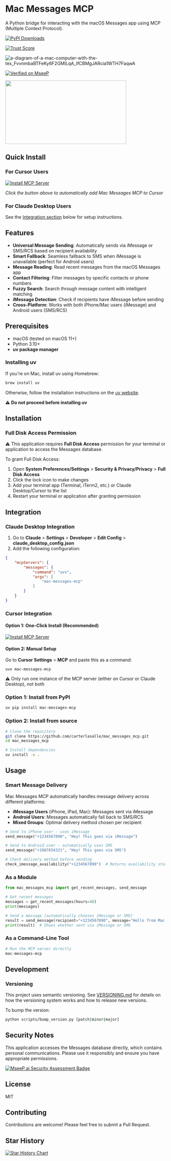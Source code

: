 # Mac Messages MCP

A Python bridge for interacting with the macOS Messages app using MCP (Multiple Context Protocol). 

[![PyPI Downloads](https://static.pepy.tech/badge/mac-messages-mcp)](https://pepy.tech/projects/mac-messages-mcp)

[![Trust Score](https://archestra.ai/mcp-catalog/api/badge/quality/carterlasalle/mac_messages_mcp)](https://archestra.ai/mcp-catalog/carterlasalle__mac_messages_mcp)

![a-diagram-of-a-mac-computer-with-the-tex_FvvnmbaBTFeKy6F2GMlLqA_IfCBMgJARcia1WTH7FaqwA](https://github.com/user-attachments/assets/dbbdaa14-fadd-434d-a265-9e0c0071c11d)

[![Verified on MseeP](https://mseep.ai/badge.svg)](https://mseep.ai/app/fdc62324-6ac9-44e2-8926-722d1157759a)


<a href="https://glama.ai/mcp/servers/gxvaoc9znc">
  <img width="380" height="200" src="https://glama.ai/mcp/servers/gxvaoc9znc/badge" />
</a>

## Quick Install

### For Cursor Users

[![Install MCP Server](https://cursor.com/deeplink/mcp-install-light.svg)](https://cursor.com/install-mcp?name=mac-messages-mcp&config=eyJjb21tYW5kIjoidXZ4IG1hYy1tZXNzYWdlcy1tY3AifQ%3D%3D)

*Click the button above to automatically add Mac Messages MCP to Cursor*

### For Claude Desktop Users

See the [Integration section](#integration) below for setup instructions.

## Features

- **Universal Message Sending**: Automatically sends via iMessage or SMS/RCS based on recipient availability
- **Smart Fallback**: Seamless fallback to SMS when iMessage is unavailable (perfect for Android users)
- **Message Reading**: Read recent messages from the macOS Messages app
- **Contact Filtering**: Filter messages by specific contacts or phone numbers
- **Fuzzy Search**: Search through message content with intelligent matching
- **iMessage Detection**: Check if recipients have iMessage before sending
- **Cross-Platform**: Works with both iPhone/Mac users (iMessage) and Android users (SMS/RCS)

## Prerequisites

- macOS (tested on macOS 11+)
- Python 3.10+
- **uv package manager**

### Installing uv

If you're on Mac, install uv using Homebrew:

```bash
brew install uv
```

Otherwise, follow the installation instructions on the [uv website](https://github.com/astral-sh/uv).

⚠️ **Do not proceed before installing uv**

## Installation

### Full Disk Access Permission

⚠️ This application requires **Full Disk Access** permission for your terminal or application to access the Messages database. 

To grant Full Disk Access:
1. Open **System Preferences/Settings** > **Security & Privacy/Privacy** > **Full Disk Access**
2. Click the lock icon to make changes
3. Add your terminal app (Terminal, iTerm2, etc.) or Claude Desktop/Cursor to the list
4. Restart your terminal or application after granting permission

## Integration

### Claude Desktop Integration

1. Go to **Claude** > **Settings** > **Developer** > **Edit Config** > **claude_desktop_config.json**
2. Add the following configuration:

```json
{
    "mcpServers": {
        "messages": {
            "command": "uvx",
            "args": [
                "mac-messages-mcp"
            ]
        }
    }
}
```

### Cursor Integration

#### Option 1: One-Click Install (Recommended)

[![Install MCP Server](https://cursor.com/deeplink/mcp-install-light.svg)](https://cursor.com/install-mcp?name=mac-messages-mcp&config=eyJjb21tYW5kIjoidXZ4IG1hYy1tZXNzYWdlcy1tY3AifQ%3D%3D)

#### Option 2: Manual Setup

Go to **Cursor Settings** > **MCP** and paste this as a command:

```
uvx mac-messages-mcp
```

⚠️ Only run one instance of the MCP server (either on Cursor or Claude Desktop), not both


### Option 1: Install from PyPI

```bash
uv pip install mac-messages-mcp
```

### Option 2: Install from source

```bash
# Clone the repository
git clone https://github.com/carterlasalle/mac_messages_mcp.git
cd mac_messages_mcp

# Install dependencies
uv install -e .
```


## Usage

### Smart Message Delivery

Mac Messages MCP automatically handles message delivery across different platforms:

- **iMessage Users** (iPhone, iPad, Mac): Messages sent via iMessage
- **Android Users**: Messages automatically fall back to SMS/RCS
- **Mixed Groups**: Optimal delivery method chosen per recipient

```python
# Send to iPhone user - uses iMessage
send_message("+1234567890", "Hey! This goes via iMessage")

# Send to Android user - automatically uses SMS
send_message("+1987654321", "Hey! This goes via SMS") 

# Check delivery method before sending
check_imessage_availability("+1234567890")  # Returns availability status
```

### As a Module

```python
from mac_messages_mcp import get_recent_messages, send_message

# Get recent messages
messages = get_recent_messages(hours=48)
print(messages)

# Send a message (automatically chooses iMessage or SMS)
result = send_message(recipient="+1234567890", message="Hello from Mac Messages MCP!")
print(result)  # Shows whether sent via iMessage or SMS
```

### As a Command-Line Tool

```bash
# Run the MCP server directly
mac-messages-mcp
```

## Development

### Versioning

This project uses semantic versioning. See [VERSIONING.md](VERSIONING.md) for details on how the versioning system works and how to release new versions.

To bump the version:

```bash
python scripts/bump_version.py [patch|minor|major]
```

## Security Notes

This application accesses the Messages database directly, which contains personal communications. Please use it responsibly and ensure you have appropriate permissions.

[![MseeP.ai Security Assessment Badge](https://mseep.net/pr/carterlasalle-mac-messages-mcp-badge.png)](https://mseep.ai/app/carterlasalle-mac-messages-mcp)

## License

MIT

## Contributing

Contributions are welcome! Please feel free to submit a Pull Request. 
## Star History

[![Star History Chart](https://api.star-history.com/svg?repos=carterlasalle/mac_messages_mcp&type=Date)](https://www.star-history.com/#carterlasalle/mac_messages_mcp&Date)

